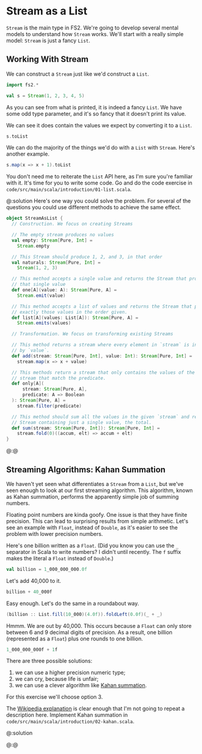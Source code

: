 # Stream as a List

`Stream` is the main type in FS2. We're going to develop several mental models to understand how `Stream` works. We'll start with a really simple model: `Stream` is just a fancy `List`.


## Working With Stream

We can construct a `Stream` just like we'd construct a `List`.

```scala mdoc
import fs2.*

val s = Stream(1, 2, 3, 4, 5)
```

As you can see from what is printed, it is indeed a fancy `List`.
We have some odd type parameter, and it's so fancy that it doesn't print its value.

We can see it does contain the values we expect by converting it to a `List`.

```scala mdoc
s.toList
```

We can do the majority of the things we'd do with a `List` with `Stream`.
Here's another example.

```scala mdoc
s.map(x => x + 1).toList
```

You don't need me to reiterate the `List` API here, as I'm sure you're familiar with it.
It's time for you to write some code. 
Go and do the code exercise in `code/src/main/scala/introduction/01-list.scala`.

@:solution
Here's one way you could solve the problem. For several of the questions you could use different methods to achieve the same effect.

```scala mdoc:silent
object StreamAsList {
  // Construction. We focus on creating Streams

  // The empty stream produces no values
  val empty: Stream[Pure, Int] = 
    Stream.empty

  // This Stream should produce 1, 2, and 3, in that order
  val naturals: Stream[Pure, Int] = 
    Stream(1, 2, 3)

  // This method accepts a single value and returns the Stream that produces
  // that single value
  def one[A](value: A): Stream[Pure, A] = 
    Stream.emit(value)

  // This method accepts a list of values and returns the Stream that produces
  // exactly those values in the order given.
  def list[A](values: List[A]): Stream[Pure, A] = 
    Stream.emits(values)

  // Transformation. We focus on transforming existing Streams

  // This method returns a stream where every element in `stream` is incremented
  // by `value`.
  def add(stream: Stream[Pure, Int], value: Int): Stream[Pure, Int] =
    stream.map(x => x + value)

  // This methods return a stream that only contains the values of the input
  // stream that match the predicate.
  def only[A](
      stream: Stream[Pure, A],
      predicate: A => Boolean
  ): Stream[Pure, A] = 
    stream.filter(predicate)

  // This method should sum all the values in the given `stream` and return a
  // Stream containing just a single value, the total.
  def sum(stream: Stream[Pure, Int]): Stream[Pure, Int] =
    stream.fold(0)((accum, elt) => accum + elt)
}
```
@:@


## Streaming Algorithms: Kahan Summation

We haven't yet seen what differentiates a `Stream` from a `List`, but we've seen enough to look at our first streaming algorithm.
This algorithm, known as Kahan summation, performs the apparently simple job of summing numbers.

Floating point numbers are kinda goofy. One issue is that they have finite precision. This can lead to surprising results from simple arithmetic. Let's see an example with `Float`, instead of `Double`, as it's easier to see the problem with lower precision numbers.

Here's one billion written as a `Float`. (Did you know you can use the `_` separator in Scala to write numbers? I didn't until recently. The `f` suffix makes the literal a `Float` instead of `Double`.)

```scala mdoc
val billion = 1_000_000_000.0f
```

Let's add 40,000 to it.

```scala mdoc
billion + 40_000f
```

Easy enough. Let's do the same in a roundabout way.

```scala mdoc
(billion :: List.fill(10_000)(4.0f)).foldLeft(0.0f)(_ + _)
```

Hmmm. We are out by 40,000. This occurs because a `Float` can only store between 6 and 9 decimal digits of precision. As a result, one billion (represented as a `Float`) plus one rounds to one billion.

```scala mdoc
1_000_000_000f + 1f
```

There are three possible solutions: 

1. we can use a higher precision numeric type;
2. we can cry, because life is unfair;
3. we can use a clever algorithm like [Kahan summation][kahan]. 

For this exercise we'll choose option 3.

The [Wikipedia explanation][kahan] is clear enough that I'm not going to repeat a description here. Implement Kahan summation in `code/src/main/scala/introduction/02-kahan.scala`.

@:solution

@:@

[kahan]: https://en.wikipedia.org/wiki/Kahan_summation_algorithm
